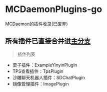 # MCDaemonPlugins-go
MCDaemon的插件收录(已废弃)

## 所有插件已直接合并进[主分支](https://github.com/TISUnion/MCDaemon-go/releases)

> 插件列表

- 栗子插件：ExampleYinyinPlugin
- TPS查看插件：TpsPlugin
- 沙雕聊天机器人插件：SDChatPlugin
- 镜像管理插件：ImagePlugin
